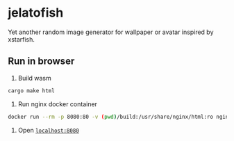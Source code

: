 # jelatofish

Yet another random image generator for wallpaper or avatar inspired by xstarfish.

## Run in browser

1. Build wasm

```bash
cargo make html
```

1. Run nginx docker container

```bash
docker run --rm -p 8080:80 -v (pwd)/build:/usr/share/nginx/html:ro nginx
```

1. Open [`localhost:8080`](http://localhost:8080/)
